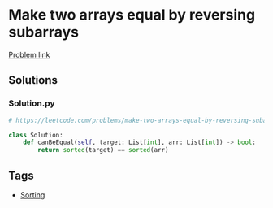 # Make two arrays equal by reversing subarrays

[Problem link](https://leetcode.com/problems/make-two-arrays-equal-by-reversing-subarrays/)

## Solutions


### Solution.py
```py
# https://leetcode.com/problems/make-two-arrays-equal-by-reversing-subarrays/

class Solution:
    def canBeEqual(self, target: List[int], arr: List[int]) -> bool:
        return sorted(target) == sorted(arr)
```
## Tags

* [Sorting](/Collections/sorting.md#sorting)
